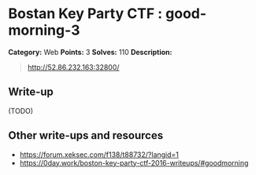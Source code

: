 # Bostan Key Party CTF : good-morning-3

**Category:** Web
**Points:** 3
**Solves:** 110
**Description:**

> <http://52.86.232.163:32800/> 


## Write-up

(TODO)

## Other write-ups and resources

* <https://forum.xeksec.com/f138/t88732/?langid=1> 
* <https://0day.work/boston-key-party-ctf-2016-writeups/#goodmorning>
